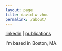 ```yaml
---
layout: page
title: david w zhou
permalink: /about/
---
```


[linkedin](https://www.linkedin.com/in/davidweizhou/) | [publications](https://scholar.google.com/citations?user=aiiwYt0AAAAJ&hl=en)

I'm based in Boston, MA.

